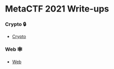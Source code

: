 <h1>MetaCTF 2021 Write-ups</h1>

<h3 dir="auto">
  <a id="user-content-crypto" class="anchor" aria-hidden="true" href="#crypto"> </a>
  Crypto 🔒</h3>

<ul dir="auto">
  <li>
    <a href="https://github.com/angieintech/CTFWriteUps/tree/main/Meta%20CTF/Crypto">Crypto</a>
  </li>
</ul>

<h3 dir="auto">
  <a id="user-content-web" class="anchor" aria-hidden="true" href="#web"> </a>
  Web 🕸️
</h3>

<ul dir="auto">
  <li>
    <a href="https://github.com/angieintech/CTFWriteUps/tree/main/Meta%20CTF/Web">Web</a>
  </li>
</ul>
